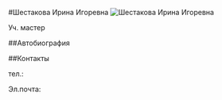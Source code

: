 #Шестакова Ирина Игоревна
![Шестакова Ирина Игоревна](./shestakova.jpg "Шестакова Ирина Игоревна")

Уч. мастер

##Автобиография


##Контакты

тел.: 

Эл.почта: